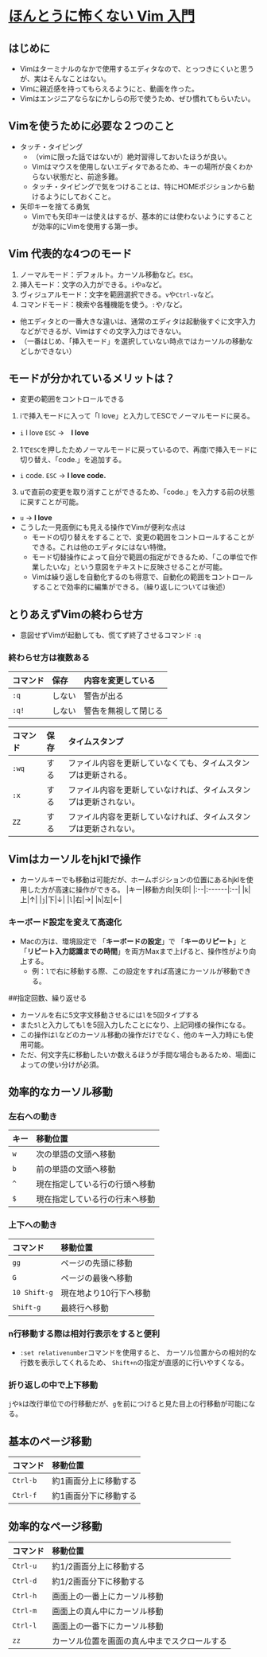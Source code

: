 # [ほんとうに怖くない Vim 入門](https://www.youtube.com/live/2iVxqaK7lsk?feature=share)
## はじめに
- Vimはターミナルのなかで使用するエディタなので、とっつきにくいと思うが、実はそんなことはない。
- Vimに親近感を持ってもらえるようにと、動画を作った。
- Vimはエンジニアならなにかしらの形で使うため、ぜひ慣れてもらいたい。

## Vimを使うために必要な２つのこと
- タッチ・タイピング
  - （vimに限った話ではないが）絶対習得しておいたほうが良い。
  - Vimはマウスを使用しないエディタであるため、キーの場所が良くわからない状態だと、前途多難。
  - タッチ・タイピングで気をつけることは、特にHOMEポジションから動けるようにしておくこと。
- 矢印キーを捨てる勇気
  - Vimでも矢印キーは使えはするが、基本的には使わないようにすることが効率的にVimを使用する第一歩。

## Vim 代表的な4つのモード
1. ノーマルモード：デフォルト。カーソル移動など。`ESC`。
2. 挿入モード：文字の入力ができる。`i`や`a`など。
3. ヴィジュアルモード：文字を範囲選択できる。`v`や`Ctrl-v`など。
4. コマンドモード：検索や各種機能を使う。`:`や`/`など。
- 他エディタとの一番大きな違いは、通常のエディタは起動後すぐに文字入力などができるが、Vimはすぐの文字入力はできない。
- （一番はじめ、「挿入モード」を選択していない時点ではカーソルの移動などしかできない）

## モードが分かれているメリットは？
- 変更の範囲をコントロールできる
1. iで挿入モードに入って「I love」と入力してESCでノーマルモードに戻る。
  - `i` I love `ESC` →　**I love**
2. 1で`ESC`を押したためノーマルモードに戻っているので、再度iで挿入モードに切り替え、「code.」を追加する。
  - `i` code. `ESC` → **I love code.**
3. uで直前の変更を取り消すことができるため、「code.」を入力する前の状態に戻すことが可能。
  - `u` → **I love**
- こうした一見面倒にも見える操作でVimが便利な点は
  - モードの切り替えをすることで、変更の範囲をコントロールすることができる。これは他のエディタにはない特徴。
  - モード切替操作によって自分で範囲の指定ができるため、「この単位で作業したいな」という意図をテキストに反映させることが可能。
  - Vimは繰り返しを自動化するのも得意で、自動化の範囲をコントロールすることで効率的に編集ができる。（繰り返しについては後述）

## とりあえずVimの終わらせ方
- 意図せずVimが起動しても、慌てず終了させるコマンド `:q`
### 終わらせ方は複数ある
|コマンド|保存|内容を変更している|
|:---|:--|:-----------|
|`:q`|しない|警告が出る|
|`:q!`|しない|警告を無視して閉じる|

|コマンド|保存|タイムスタンプ|
|:---|:--|:--------|
|`:wq`|する|ファイル内容を更新していなくても、タイムスタンプは更新される。|
|`:x`|する|ファイル内容を更新していなければ、タイムスタンプは更新されない。|
|`ZZ`|する|ファイル内容を更新していなければ、タイムスタンプは更新されない。|

## Vimはカーソルをhjklで操作
- カーソルキーでも移動は可能だが、ホームポジションの位置にあるhjklを使用した方が高速に操作ができる。
|キー|移動方向|矢印|
|:--|:------|:--|
|`k`|上|↑|
|`j`|下|↓|
|`l`|右|→|
|`h`|左|←|
### キーボード設定を変えて高速化
- Macの方は、環境設定で 「**キーボードの設定**」で
  「**キーのリピート**」と「**リピート入力認識までの時間**」を両方Maxまで上げると、操作性がより向上する。
  - 例：`l`で右に移動する際、この設定をすれば高速にカーソルが移動できる。

##指定回数、繰り返せる
- カーソルを右に5文字文移動させるには`l`を5回タイプする
- また`5l`と入力しても`l`を5回入力したことになり、上記同様の操作になる。
- この操作は`l`などのカーソル移動の操作だけでなく、他のキー入力時にも使用可能。
- ただ、何文字先に移動したいか数えるほうが手間な場合もあるため、場面によっての使い分けが必須。

## 効率的なカーソル移動
### 左右への動き
|キー|移動位置|
|:--|:------|
|`w`|次の単語の文頭へ移動|
|`b`|前の単語の文頭へ移動|
|`^`|現在指定している行の行頭へ移動|
|`$`|現在指定している行の行末へ移動|
### 上下への動き
|コマンド|移動位置|
|:--|:------|
|`gg`|ページの先頭に移動|
|`G`|ページの最後へ移動|
|`10 Shift-g`|現在地より10行下へ移動|
|`Shift-g`|最終行へ移動|
### n行移動する際は相対行表示をすると便利
- `:set relativenumber`コマンドを使用すると、
  カーソル位置からの相対的な行数を表示してくれるため、
  `Shift+n`の指定が直感的に行いやすくなる。
### 折り返しの中で上下移動
`j`や`k`は改行単位での行移動だが、`g`を前につけると見た目上の行移動が可能になる。
## 基本のページ移動
|コマンド|移動位置|
|:--|:------|
|`Ctrl-b`|約1画面分上に移動する|
|`Ctrl-f`|約1画面分下に移動する|
## 効率的なページ移動
|コマンド|移動位置|
|:--|:------|
|`Ctrl-u`|約1/2画面分上に移動する|
|`Ctrl-d`|約1/2画面分下に移動する|
|`Ctrl-h`|画面上の一番上にカーソル移動|
|`Ctrl-m`|画面上の真ん中にカーソル移動|
|`Ctrl-l`|画面上の一番下にカーソル移動|
|`zz`|カーソル位置を画面の真ん中までスクロールする|
   
  
